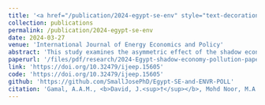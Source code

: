 ```yaml
---
title: '<a href="/publication/2024-egypt-se-env" style="text-decoration:none;">Asymmetric effect of shadow economy on environmental pollution in Egypt: Evidence from Bootstrap NARDL technique</a>'
collection: publications
permalink: /publication/2024-egypt-se-env
date: 2024-03-27
venue: 'International Journal of Energy Economics and Policy'
abstract: 'This study examines the asymmetric effect of the shadow economy on environmental pollution in Egypt during the 1970 and 2022 period. Using the bootstrap nonlinear autoregressive distributed lag (NARDL) bounds-testing approach, the study presents evidence of nonlinear cointegrating relationship between environmental degradation (carbon emission) and shadow economic activities (alongside globalisation, urbanisation, GDP per capita, and industrial growth). In addition, the results demonstrate that the impact of the shadow economy (SE) on environmental pollution (ENV) is nonlinear, with the positive shock in shadow economy promoting environmental degradation and negative shocks promoting environmental quality, both in the short- and long-run. However, the study discovered that the magnitude of the impact of the SE on ENV is larger in the short-run. This is further validated by the dynamic ARDL simulation technique which demonstrates that the immediate effect of the SE on ENV is large. Additionally, the results suggest that income growth, urbanisation, and industrial growth are important drivers of environmental pollution. Therefore, the study recommends the adoption, and most importantly, implementation, of policies and strategies geared towards reducing the shadow economy, and consequently environmental pollution.'
paperurl: '/files/pdf/research/2024-Egypt-shadow-economy-pollution-paper.pdf'
link: 'https://doi.org/10.32479/ijeep.15605'
code: 'https://doi.org/10.32479/ijeep.15605'
github: 'https://github.com/SmallJosePhD/Egypt-SE-and-ENVR-POLL'
citation: 'Gamal, A.A.M., <b>David, J.<sup>†</sup></b>, Mohd Noor, M.A., Mohd Hussin, M.Y. & Viswanathan, K.K. (2024). &quot;Asymmetric Effect of Shadow Economy on Environmental Pollution in Egypt: Evidence from Bootstrap NARDL Technique&quot;. <i>International Journal of Energy Economics and Policy</i>, <I>14</i>(3), 206–215. https://doi.org/10.32479/ijeep.15605'
---
```

